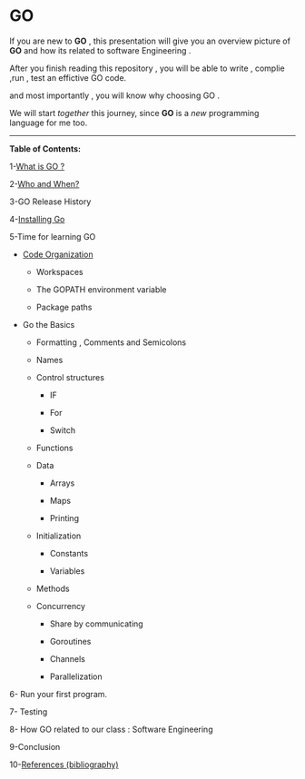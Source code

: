 # GO

If you are new to **GO** , this presentation will give you an overview picture of **GO** and how its related to software Engineering .

After you finish reading this repository , you will be able to write , complie ,run , test an effictive GO code.

and most importantly , you will know why choosing GO .

We will start *together* this journey, since **GO** is a *new* programming language for me too.


-----------------------------------------------------------------------------------------------------


**Table of Contents:**



1-[What is GO ?](https://github.com/Afnan-Aldhahri/GO/blob/master/What%20is%20GO%20%3F%20.md)  

2-[Who and When?](https://github.com/Afnan-Aldhahri/GO/blob/master/Who%20and%20When%3F.md)

3-GO Release History 

4-[Installing Go](https://github.com/Afnan-Aldhahri/GO/blob/master/InstallingGO.md) 

5-Time for learning GO

 * [Code Organization](https://github.com/Afnan-Aldhahri/GO/blob/master/Code%20Organization.md)
 
     * Workspaces
     
     * The GOPATH environment variable
     
     * Package paths

* Go the Basics 
 
     * Formatting , Comments and Semicolons

     * Names

     * Control structures
    
         * IF
         
         * For
         
         * Switch
         
     * Functions
 
     * Data
     
         * Arrays
         
         * Maps
         
         * Printing
         
         
     * Initialization
     
         * Constants
         
         * Variables
         
     * Methods
     
     * Concurrency
         * Share by communicating
         
         * Goroutines
         
         * Channels
         
         * Parallelization


6- Run your first program.

7- Testing

8- How GO related to our class : Software Engineering

9-Conclusion

10-[References (bibliography)](https://github.com/Afnan-Aldhahri/GO/blob/master/bibliography.md)
